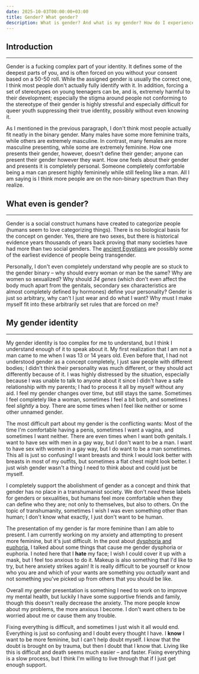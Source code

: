 ```yaml
---
date: 2025-10-03T00:00:00+03:00
title: Gender? What gender?
description: What is gender? And what is my gender? How do I experience it?
---
```

## Introduction
---
Gender is a fucking complex part of your identity. It defines some of the deepest parts of you, and
is often forced on you without your consent based on a 50-50 roll. While the assigned gender is usually
the correct one, I think most people don't actually fully identify with it. In addition, forcing a
set of stereotypes on young teenagers can be, and is, extremely harmful to their development;
especially the stigma around people not conforming to the stereotype of their gender is highly stressful
and especially difficult for queer youth suppressing their true identity, possibly without even knowing it.

As I mentioned in the previous paragraph, I don't think most people actually fit neatly in the binary
gender. Many males have some more feminine traits, while others are extremely masculine. In contrast,
many females are more masculine presenting, while some are extremely feminine. How one presents their
gender, however, doesn't define their gender; anyone can present their gender however they want. How
one feels about their gender and presents it is completely personal. Someone completely comfortable
being a man can present highly femininely while still feeling like a man. All I am saying is I think
more people are on the non-binary spectrum than they realize.


## What even is gender?
---
Gender is a social construct humans have created to categorize people (humans seem to love categorizing
things). There is no biological basis for the concept on gender. Yes, there are two sexes, but there
is historical evidence years thousands of years back proving that many societies have had more than
two social genders. The [ancient Egyptians](https://heritage-key.com/blogs/ann/transgender-mummy-discovered-birmingham-museum-collection/)
are possibly some of the earliest evidence of people being transgender.

Personally, I don't even completely understand why people are so stuck to the gender binary – why
should every woman or man be the same? Why are women so sexualized? Why should *34 genes* (which don't
even affect the body much apart from the genitals, secondary sex characteristics are almost completely
defined by hormones) define your personality? Gender is just so arbitrary, why can't I just wear and
do what I want? Why must I make myself fit into these arbitrarily set rules that are forced on me?


## My gender identity
---
My gender identity is too complex for me to understand, but I think I understand enough of it to speak
about it. My first realization that I am not a man came to me when I was 13 or 14 years old. Even before
that, I had not understood gender as a concept completely, I just saw people with different bodies;
I didn't think their personality was much different, or they should act differently because of it.
I was highly distressed by the situation, especially because I was unable to talk to anyone about it
since I didn't have a safe relationship with my parents; I had to process it all by myself without any
aid. I feel my gender changes over time, but still stays the same. Sometimes I feel completely like
a woman, sometimes I feel a bit both, and sometimes I feel *slightly* a boy. There are some times when
I feel like neither or some other unnamed gender.

The most difficult part about my gender is the conflicting wants: Most of the time I'm comfortable
having a penis, sometimes I want a vagina, and sometimes I want neither. There are even times when I
want both genitals. I want to have sex with men in a gay way, but I don't want to be a man. I want to
have sex with women in a gay way, but I do want to be a man sometimes. This all is just so confusing!
I want breasts and think I would look better with breasts in most of my outfits, but sometimes a flat
chest might look better. I just wish gender wasn't a thing I need to think about and could just be myself.

I completely support the abolishment of gender as a concept and think that gender has no place in a
transhumanist society. We don't *need* these labels for genders or sexualities, but humans feel more
comfortable when they can define who they are; not only to themselves, but also to others. On the
topic of transhumanity, sometimes I wish I was even something other than human; I don't know what
exactly, I just don't want to be human.

The presentation of my gender is far more feminine than I am able to present. I am currently working
on my anxiety and attempting to present more feminine, but it's just difficult. In the post about
[dysphoria and euphoria](https://blog.katvef.fi/posts/dysphoria_and_euphoria), I talked about some things that cause me gender dysphoria or euphoria.
I noted here that I **hate** my face; I wish I could cover it up with a mask, but I feel too anxious to
do it. Makeup is also something that I'd like to try, but here anxiety strikes again! It is really
difficult to be yourself or know who you are and which of your wants are something you *actually* want
and not something you've picked up from others that you should be like.

Overall my gender presentation is something I need to work on to improve my mental health, but luckily
I have some supportive friends and family, though this doesn't really decrease the anxiety. The more
people know about my problems, the more anxious I become. I don't want others to be worried about me
or cause them any trouble.

Fixing everything is difficult, and sometimes I just wish it all would end. Everything is just so
confusing and I doubt every thought I have. I **know** I want to be more feminine, but I can't help doubt
myself. I know that the doubt is brought on by trauma, but then I doubt that I know that. Living like
this is difficult and death seems much easier – and faster. Fixing everything is a slow process, but
I think I'm willing to live through that if I just get enough support.

